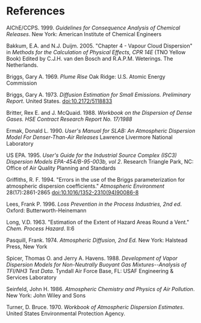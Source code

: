 # References

AIChE/CCPS. 1999. *Guidelines for Consequence Analysis of Chemical Releases*. New York: American Institute of Chemical Engineers

Bakkum, E.A. and N.J. Duijm. 2005. "Chapter 4 - Vapour Cloud Dispersion" in *Methods for the Calculation of Physical Effects, CPR 14E* (TNO Yellow Book) Edited by C.J.H. van den Bosch and R.A.P.M. Weterings. The Netherlands.

Briggs, Gary A. 1969. *Plume Rise* Oak Ridge: U.S. Atomic Energy Commission

Briggs, Gary A. 1973. *Diffusion Estimation for Small Emissions. Preliminary Report*. United States. [doi:10.2172/5118833](https://doi.org/10.2172/5118833)

Britter, Rex E. and J. McQuaid. 1988. *Workbook on the Dispersion of Dense Gases. HSE Contract Research Report No. 17/1988*

Ermak, Donald L. 1990. *User's Manual for SLAB: An Atmospheric Dispersion Model For Denser-Than-Air Releases* Lawrence Livermore National Laboratory

US EPA. 1995. *User's Guide for the Industrial Source Complex (ISC3) Dispersion Models EPA-454/B-95-003b, vol 2*. Research Triangle Park, NC: Office of Air Quality Planning and Standards

Griffiths, R. F. 1994. "Errors in the use of the Briggs parameterization for atmospheric dispersion coefficients." *Atmospheric Environment* 28(17):2861-2865 [doi:10.1016/1352-2310(94)90086-8](https://doi.org/10.1016/1352-2310(94)90086-8)

Lees, Frank P. 1996. *Loss Prevention in the Process Industries, 2nd ed*. Oxford: Butterworth-Heinemann

Long, V.D. 1963. "Estimation of the Extent of Hazard Areas Round a Vent." *Chem. Process Hazard*. II:6

Pasquill, Frank. 1974. *Atmospheric Diffusion, 2nd Ed.* New York: Halstead Press, New York

Spicer, Thomas O. and Jerry A. Havens. 1988. *Development of Vapor Dispersion Models for Non-Neutrally Buoyant Gas Mixtures--Analysis of TFI/NH3 Test Data*. Tyndall Air Force Base, FL: USAF Engineering & Services Laboratory

Seinfeld, John H. 1986. *Atmospheric Chemistry and Physics of Air Pollution*. New York: John Wiley and Sons

Turner, D. Bruce. 1970. *Workbook of Atmospheric Dispersion Estimates*. United States Environmental Protection Agency.